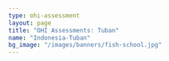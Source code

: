 ```yaml
---
type: ohi-assessment
layout: page
title: "OHI Assessments: Tuban"
name: "Indonesia-Tuban"
bg_image: "/images/banners/fish-school.jpg"
---
```

